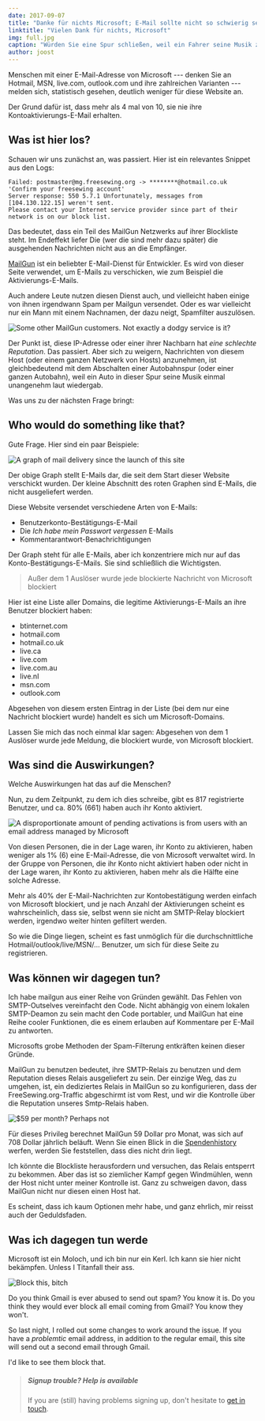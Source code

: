 ```yaml
---
date: 2017-09-07
title: "Danke für nichts Microsoft; E-Mail sollte nicht so schwierig sein"
linktitle: "Vielen Dank für nichts, Microsoft"
img: full.jpg
caption: "Würden Sie eine Spur schließen, weil ein Fahrer seine Musik zu laut spielte?"
author: joost
---
```


Menschen mit einer E-Mail-Adresse von Microsoft \--- denken Sie an Hotmail, MSN, live.com, outlook.com und ihre zahlreichen Varianten \--- melden sich, statistisch gesehen, deutlich weniger für diese Website an.

Der Grund dafür ist, dass mehr als 4 mal von 10, sie nie ihre Kontoaktivierungs-E-Mail erhalten.

## Was ist hier los?

Schauen wir uns zunächst an, was passiert. Hier ist ein relevantes Snippet aus den Logs:

````
Failed: postmaster@mg.freesewing.org -> ********@hotmail.co.uk 'Confirm your freesewing account' 
Server response: 550 5.7.1 Unfortunately, messages from [104.130.122.15] weren't sent. 
Please contact your Internet service provider since part of their network is on our block list. 
````

Das bedeutet, dass ein Teil des MailGun Netzwerks auf ihrer Blockliste steht. Im Endeffekt liefer Die (wer die sind mehr dazu später) die ausgehenden Nachrichten nicht aus an die Empfänger.

[MailGun](https://www.mailgun.com/) ist ein beliebter E-Mail-Dienst für Entwickler. Es wird von dieser Seite verwendet, um E-Mails zu verschicken, wie zum Beispiel die Aktivierungs-E-Mails.

Auch andere Leute nutzen diesen Dienst auch, und vielleicht haben einige von ihnen irgendwann Spam per Mailgun versendet. Oder es war vielleicht nur ein Mann mit einem Nachnamen, der dazu neigt, Spamfilter auszulösen.

![Some other MailGun customers. Not exactly a dodgy service is it?](mailgun.png)

Der Punkt ist, diese IP-Adresse oder einer ihrer Nachbarn hat *eine schlechte Reputation*. Das passiert. Aber sich zu weigern, Nachrichten von diesem Host (oder einem ganzen Netzwerk von Hosts) anzunehmen, ist gleichbedeutend mit dem Abschalten einer Autobahnspur (oder einer ganzen Autobahn), weil ein Auto in dieser Spur seine Musik einmal unangenehm laut wiedergab.

Was uns zu der nächsten Frage bringt:

## Who would do something like that?

Gute Frage. Hier sind ein paar Beispiele:

![A graph of mail delivery since the launch of this site](emailgraph.png)

Der obige Graph stellt E-Mails dar, die seit dem Start dieser Website verschickt wurden. Der kleine Abschnitt des roten Graphen sind E-Mails, die nicht ausgeliefert werden.

Diese Website versendet verschiedene Arten von E-Mails:

 - Benutzerkonto-Bestätigungs-E-Mail
 - Die *Ich habe mein Passwort vergessen* E-Mails
 - Kommentarantwort-Benachrichtigungen

Der Graph steht für alle E-Mails, aber ich konzentriere mich nur auf das Konto-Bestätigungs-E-Mails. Sie sind schließlich die Wichtigsten.

> Außer dem 1 Auslöser wurde jede blockierte Nachricht von Microsoft blockiert

Hier ist eine Liste aller Domains, die legitime Aktivierungs-E-Mails an ihre Benutzer blockiert haben:

 - btinternet.com
 - hotmail.com
 - hotmail.co.uk
 - live.ca
 - live.com
 - live.com.au
 - live.nl
 - msn.com
 - outlook.com

Abgesehen von diesem ersten Eintrag in der Liste (bei dem nur eine Nachricht blockiert wurde) handelt es sich um Microsoft-Domains.

Lassen Sie mich das noch einmal klar sagen: Abgesehen von dem 1 Auslöser wurde jede Meldung, die blockiert wurde, von Microsoft blockiert.

## Was sind die Auswirkungen?

Welche Auswirkungen hat das auf die Menschen?

Nun, zu dem Zeitpunkt, zu dem ich dies schreibe, gibt es 817 registrierte Benutzer, und ca. 80% (661) haben auch ihr Konto aktiviert.

![A disproportionate amount of pending activations is from users with an email address managed by Microsoft](activations.svg)

Von diesen Personen, die in der Lage waren, ihr Konto zu aktivieren, haben weniger als 1% (6) eine E-Mail-Adresse, die von Microsoft verwaltet wird. In der Gruppe von Personen, die ihr Konto nicht aktiviert haben oder nicht in der Lage waren, ihr Konto zu aktivieren, haben mehr als die Hälfte eine solche Adresse.

Mehr als 40% der E-Mail-Nachrichten zur Kontobestätigung werden einfach von Microsoft blockiert, und je nach Anzahl der Aktivierungen scheint es wahrscheinlich, dass sie, selbst wenn sie nicht am SMTP-Relay blockiert werden, irgendwo weiter hinten gefiltert werden.

So wie die Dinge liegen, scheint es fast unmöglich für die durchschnittliche Hotmail/outlook/live/MSN/... Benutzer, um sich für diese Seite zu registrieren.

## Was können wir dagegen tun?

Ich habe mailgun aus einer Reihe von Gründen gewählt. Das Fehlen von SMTP-Outselves vereinfacht den Code. Nicht abhängig von einem lokalen SMTP-Deamon zu sein macht den Code portabler, und MailGun hat eine Reihe cooler Funktionen, die es einem erlauben auf Kommentare per E-Mail zu antworten.

Microsofts grobe Methoden der Spam-Filterung entkräften keinen dieser Gründe.

MailGun zu benutzen bedeutet, ihre SMTP-Relais zu benutzen und dem Reputation dieses Relais ausgeliefert zu sein. Der einzige Weg, das zu umgehen, ist, ein dediziertes Relais in MailGun so zu konfigurieren, dass der FreeSewing.org-Traffic abgeschirmt ist vom Rest, und wir die Kontrolle über die Reputation unseres Smtp-Relais haben.

![$59 per month? Perhaps not](pricing.png)

Für dieses Privileg berechnet MailGun 59 Dollar pro Monat, was sich auf 708 Dollar jährlich beläuft. Wenn Sie einen Blick in die [Spendenhistory](/about/pledge#donations-history) werfen, werden Sie feststellen, dass dies nicht drin liegt.

Ich könnte die Blockliste herausfordern und versuchen, das Relais entsperrt zu bekommen. Aber das ist so ziemlicher Kampf gegen Windmühlen, wenn der Host nicht unter meiner Kontrolle ist. Ganz zu schweigen davon, dass MailGun nicht nur diesen einen Host hat.

Es scheint, dass ich kaum Optionen mehr habe, und ganz ehrlich, mir reisst auch der Geduldsfaden.

## Was ich dagegen tun werde

Microsoft ist ein Moloch, und ich bin nur ein Kerl. Ich kann sie hier nicht bekämpfen. Unless I Titanfall their ass.

![Block this, bitch](titanfall.gif)

Do you think Gmail is ever abused to send out spam? You know it is. Do you think they would ever block all email coming from Gmail? You know they won't.

So last night, I rolled out some changes to work around the issue. If you have a *problemtic* email address, in addition to the regular email, this site will send out a second email through Gmail.

I'd like to see them block that.

> ##### Signup trouble? Help is available
> 
> If you are (still) having problems signing up, don't hesitate to [get in touch](/contact).
